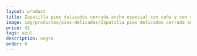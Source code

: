 ```yaml
---
layout: product
title: Zapatilla pies delicados cerrada ancho especial con cuña y con velcro 
image: img/productos/pies-delicados/Zapatilla pies delicados cerrada ancho especial con cuña y con velcro =42 =azul =negro.webp
price: 42 
tags: azul 
description: negro
order: 0
---
```

